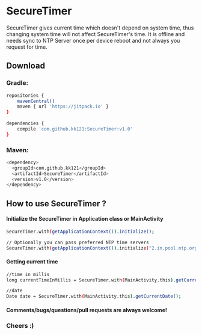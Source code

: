 # SecureTimer
SecureTimer gives current time which doesn't depend on system time, thus changing system time will not affect SecureTimer's time. It is offline and needs sync to NTP Server once per device reboot and not always you request for time.

## Download
### Gradle:
```sh
repositories {
    mavenCentral()
    maven { url 'https://jitpack.io' }
}
    
dependencies {
    compile 'com.github.kk121:SecureTimer:v1.0'
}
```
### Maven:
```sh
<dependency>
  <groupId>com.github.kk121</groupId>
  <artifactId>SecureTimer</artifactId>
  <version>v1.0</version>
</dependency>
```
## How to use SecureTimer ?
#### Initialize the SecureTimer in Application class or MainActivity
```sh
SecureTimer.with(getApplicationContext()).initialize();

// Optionally you can pass preferred NTP time servers
SecureTimer.with(getApplicationContext()).initialize("2.in.pool.ntp.org", "0.asia.pool.ntp.org");
```
#### Getting current time
```sh
//time in millis
long currentTimeInMillis = SecureTimer.with(MainActivity.this).getCurrentTimeInMillis();

//date
Date date = SecureTimer.with(MainActivity.this).getCurrentDate();
```

#### Comments/bugs/questions/pull requests are always welcome!
### **Cheers :)**
